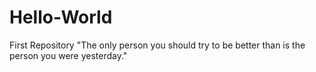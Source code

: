 # Hello-World
First Repository
"The only person you should try to be better than is the person you were yesterday."
